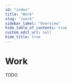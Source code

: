 ```yaml
---
id: "index"
title: "Work"
slug: "/work"
sidebar_label: "Overview"
hide_table_of_contents: true
custom_edit_url: null
hide_title: true
---
```


# Work

TODO
